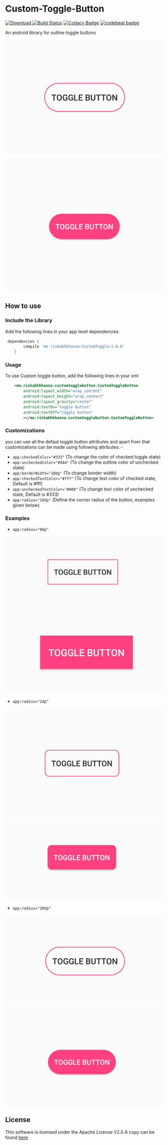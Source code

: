 # Custom-Toggle-Button
 [ ![Download](https://api.bintray.com/packages/rishabhk07/CustomToggle/CustomToggle/images/download.svg) ](https://bintray.com/rishabhk07/CustomToggle/CustomToggle/_latestVersion)
 [![Build Status](https://travis-ci.org/Rishabhk07/Custom-Toggle-Button.svg?branch=master)](https://travis-ci.org/Rishabhk07/Custom-Toggle-Button)
 [![Codacy Badge](https://api.codacy.com/project/badge/Grade/d4822fd4495e40fb84d1d93a50007f4e)](https://www.codacy.com/app/Rishabhk07/Custom-Toggle-Button?utm_source=github.com&amp;utm_medium=referral&amp;utm_content=Rishabhk07/Custom-Toggle-Button&amp;utm_campaign=Badge_Grade)
 [![codebeat badge](https://codebeat.co/badges/7c891f60-116c-43a8-b77f-48c73816bc7e)](https://codebeat.co/projects/github-com-rishabhk07-custom-toggle-button-master)
 
 An android library for outline toggle buttons
 
 ![unchecked state](/screenshots/radius_10dp.png)
 
 ![checked state](/screenshots/radius_10dp_checked.png)
 
 ## How to use 
### Include the Library  
 Add the following lines in your app level dependencies
 ```groovy
  dependencies {
         compile 'me.rishabhkhanna:CustomToggle:1.0.0'
     }
 ```
 
 ### Usage
   To use Custom toggle button, add the following lines in your xml
   ```xml
       <me.rishabhkhanna.customtogglebutton.CustomToggleButton
           android:layout_width="wrap_content"
           android:layout_height="wrap_content"
           android:layout_gravity="center"
           android:textOn="toggle button"
           android:textOff="toggle button"
           ></me.rishabhkhanna.customtogglebutton.CustomToggleButton>
   ```
 
### Customizations
you can use all the defaut toggle button attributes and apart from that customizations can be made using following attributes: -
 
 
* ```app:checkedColor="#333"``` (To change the color of checked toggle state)
* ```app:uncheckedColor="#444"```   (To change the outline color of unchecked state)
* ```app:borderWidth="10dp"```  (To change border width)
* ```app:checkedTextColor="#fff"``` (To change text color of checked state, Default is #fff)
* ```app:uncheckedTextColor="#000"```   (To change text color of unchecked state, Default is #333)
* ```app:radius="10dp"```   (Define the corner radius of the button, examples given below)

### Examples

 * `app:radius="0dp"`
 
 ![radius 0dp unchecked](/screenshots/radius_0dp.png)
 ![radius 0dp checked](/screenshots/radius_0dp_checked.png)
 
 * `app:radius="2dp"`
 
 ![radius 2dp unchecked](/screenshots/radius_2dp.png)
 ![radius 2dp checked](/screenshots/radius_2dp_checked.png)
 
 * `app:radius="20dp"`
 
 ![radius 20dp unchecked](/screenshots/radius_20dp.png)
 ![radius 20dp checked](/screenshots/radius_20dp_checked.png)
 
 ## License 
 This software is licensed under the Apache License V2.0
 A copy can be found [here](./LICENSE.md)
 
 
 
 
 
 
